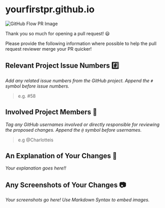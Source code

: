 # yourfirstpr.github.io

![GitHub Flow PR Image](http://i.imgur.com/9flS3QU.png)

Thank you so much for opening a pull request! :smiley:

Please provide the following information where possible to help the pull request reviewer merge your PR quicker!

## Relevant Project Issue Numbers :hash:

*Add any related issue numbers from the GitHub project. Append the `#` symbol before issue numbers.*

>e.g. #58

## Involved Project Members :bust_in_silhouette:

*Tag any GitHub usernames involved or directly responsible for reviewing the proposed changes. Append the `@` symbol before usernames.*

>e.g @Charlotteis
 
## An Explanation of Your Changes :speech_balloon:

*Your explanation goes here!!*

## Any Screenshots of Your Changes :camera:
 
*Your screenshots go here! Use Markdown Syntax to embed images.*
